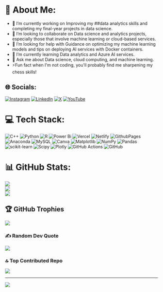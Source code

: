 # 💫 About Me:
- 🔭 I’m currently working on Improving my ##data analytics skills and completing my final-year projects in data science.
- 🌱 I’m looking to collaborate on Data science and analytics projects, especially those that involve machine learning or cloud-based services.
- 👯 I’m looking for help with Guidance on optimizing my machine learning models and tips on deploying AI services with Docker containers.
- 🤔 I’m currently learning Data analytics and Azure AI services.
- 💬 Ask me about Data science, cloud computing, and machine learning.
- ⚡Fun fact when I'm not coding, you'll probably find me sharpening my chess skills!


## 🌐 Socials:
[![Instagram](https://img.shields.io/badge/Instagram-%23E4405F.svg?logo=Instagram&logoColor=white)](https://instagram.com/harsh_bajpay) [![LinkedIn](https://img.shields.io/badge/LinkedIn-%230077B5.svg?logo=linkedin&logoColor=white)](https://linkedin.com/in/Harsh-Bajpay) [![X](https://img.shields.io/badge/X-black.svg?logo=X&logoColor=white)](https://x.com/imharshbajpay) [![YouTube](https://img.shields.io/badge/YouTube-%23FF0000.svg?logo=YouTube&logoColor=white)](https://youtube.com/@CodeWithPandat) 

# 💻 Tech Stack:
![C++](https://img.shields.io/badge/c++-%2300599C.svg?style=flat&logo=c%2B%2B&logoColor=white) ![Python](https://img.shields.io/badge/python-3670A0?style=flat&logo=python&logoColor=ffdd54) ![R](https://img.shields.io/badge/r-%23276DC3.svg?style=flat&logo=r&logoColor=white) ![Power Bi](https://img.shields.io/badge/power_bi-F2C811?style=flat&logo=powerbi&logoColor=black) ![Vercel](https://img.shields.io/badge/vercel-%23000000.svg?style=flat&logo=vercel&logoColor=white) ![Netlify](https://img.shields.io/badge/netlify-%23000000.svg?style=flat&logo=netlify&logoColor=#00C7B7) ![GithubPages](https://img.shields.io/badge/github%20pages-121013?style=flat&logo=github&logoColor=white) ![Anaconda](https://img.shields.io/badge/Anaconda-%2344A833.svg?style=flat&logo=anaconda&logoColor=white) ![MySQL](https://img.shields.io/badge/mysql-4479A1.svg?style=flat&logo=mysql&logoColor=white) ![Canva](https://img.shields.io/badge/Canva-%2300C4CC.svg?style=flat&logo=Canva&logoColor=white) ![Matplotlib](https://img.shields.io/badge/Matplotlib-%23ffffff.svg?style=flat&logo=Matplotlib&logoColor=black) ![NumPy](https://img.shields.io/badge/numpy-%23013243.svg?style=flat&logo=numpy&logoColor=white) ![Pandas](https://img.shields.io/badge/pandas-%23150458.svg?style=flat&logo=pandas&logoColor=white) ![scikit-learn](https://img.shields.io/badge/scikit--learn-%23F7931E.svg?style=flat&logo=scikit-learn&logoColor=white) ![Scipy](https://img.shields.io/badge/SciPy-%230C55A5.svg?style=flat&logo=scipy&logoColor=%white) ![Plotly](https://img.shields.io/badge/Plotly-%233F4F75.svg?style=flat&logo=plotly&logoColor=white) ![GitHub Actions](https://img.shields.io/badge/github%20actions-%232671E5.svg?style=flat&logo=githubactions&logoColor=white) ![GitHub](https://img.shields.io/badge/github-%23121011.svg?style=flat&logo=github&logoColor=white)
# 📊 GitHub Stats:
![](https://github-readme-stats.vercel.app/api?username=Harsh-Bajpay&theme=dark&hide_border=false&include_all_commits=true&count_private=true)<br/>
![](https://github-readme-streak-stats.herokuapp.com/?user=Harsh-Bajpay&theme=dark&hide_border=false)<br/>
![](https://github-readme-stats.vercel.app/api/top-langs/?username=Harsh-Bajpay&theme=dark&hide_border=false&include_all_commits=true&count_private=true&layout=compact)

## 🏆 GitHub Trophies
![](https://github-profile-trophy.vercel.app/?username=Harsh-Bajpay&theme=dracula&no-frame=false&no-bg=false&margin-w=4)

### ✍️ Random Dev Quote
![](https://quotes-github-readme.vercel.app/api?type=horizontal&theme=merko)

### 🔝 Top Contributed Repo
![](https://github-contributor-stats.vercel.app/api?username=Harsh-Bajpay&limit=5&theme=dark&combine_all_yearly_contributions=true)

---
[![](https://visitcount.itsvg.in/api?id=Harsh-Bajpay&icon=5&color=7)](https://visitcount.itsvg.in)

<!-- Proudly created with GPRM ( https://gprm.itsvg.in ) -->

